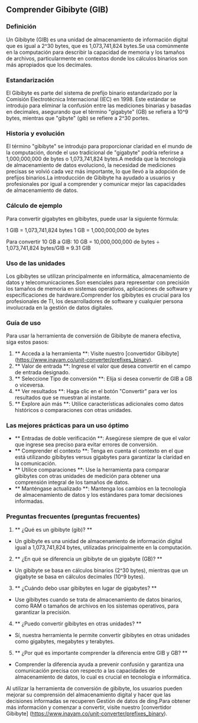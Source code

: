 ## Comprender Gibibyte (GIB)

### Definición
Un Gibibyte (GIB) es una unidad de almacenamiento de información digital que es igual a 2^30 bytes, que es 1,073,741,824 bytes.Se usa comúnmente en la computación para describir la capacidad de memoria y los tamaños de archivos, particularmente en contextos donde los cálculos binarios son más apropiados que los decimales.

### Estandarización
El Gibibyte es parte del sistema de prefijo binario estandarizado por la Comisión Electrotécnica Internacional (IEC) en 1998. Este estándar se introdujo para eliminar la confusión entre las mediciones binarias y basadas en decimales, asegurando que el término "gigabyte" (GB) se refiera a 10^9 bytes, mientras que "gibyte" (gib) se refiere a 2^30 portes.

### Historia y evolución
El término "gibibyte" se introdujo para proporcionar claridad en el mundo de la computación, donde el uso tradicional de "gigabyte" podría referirse a 1,000,000,000 de bytes o 1,073,741,824 bytes.A medida que la tecnología de almacenamiento de datos evolucionó, la necesidad de mediciones precisas se volvió cada vez más importante, lo que llevó a la adopción de prefijos binarios.La introducción de Gibibyte ha ayudado a usuarios y profesionales por igual a comprender y comunicar mejor las capacidades de almacenamiento de datos.

### Cálculo de ejemplo
Para convertir gigabytes en gibibytes, puede usar la siguiente fórmula:

1 GIB = 1,073,741,824 bytes
1 GB = 1,000,000,000 de bytes

Para convertir 10 GB a GIB:
10 GB = 10,000,000,000 de bytes ÷ 1,073,741,824 bytes/GIB ≈ 9.31 GIB

### Uso de las unidades
Los gibibytes se utilizan principalmente en informática, almacenamiento de datos y telecomunicaciones.Son esenciales para representar con precisión los tamaños de memoria en sistemas operativos, aplicaciones de software y especificaciones de hardware.Comprender los gibibytes es crucial para los profesionales de TI, los desarrolladores de software y cualquier persona involucrada en la gestión de datos digitales.

### Guía de uso
Para usar la herramienta de conversión de Gibibyte de manera efectiva, siga estos pasos:

1. ** Acceda a la herramienta **: Visite nuestro [convertidor Gibibyte] (https://www.inayam.co/unit-converter/prefixes_binary).
2. ** Valor de entrada **: Ingrese el valor que desea convertir en el campo de entrada designado.
3. ** Seleccione Tipo de conversión **: Elija si desea convertir de GIB a GB o viceversa.
4. ** Ver resultados **: Haga clic en el botón "Convertir" para ver los resultados que se muestran al instante.
5. ** Explore aún más **: Utilice características adicionales como datos históricos o comparaciones con otras unidades.

### Las mejores prácticas para un uso óptimo
- ** Entradas de doble verificación **: Asegúrese siempre de que el valor que ingrese sea preciso para evitar errores de conversión.
- ** Comprender el contexto **: Tenga en cuenta el contexto en el que está utilizando gibibytes versus gigabytes para garantizar la claridad en la comunicación.
- ** Utilice comparaciones **: Use la herramienta para comparar gibibytes con otras unidades de medición para obtener una comprensión integral de los tamaños de datos.
- ** Manténgase actualizado **: Mantenga los cambios en la tecnología de almacenamiento de datos y los estándares para tomar decisiones informadas.

### Preguntas frecuentes (preguntas frecuentes)

1. ** ¿Qué es un gibibyte (gib)? **
- Un gibibyte es una unidad de almacenamiento de información digital igual a 1,073,741,824 bytes, utilizadas principalmente en la computación.

2. ** ¿En qué se diferencia un gibibyte de un gigabyte (GB)? **
- Un gibibyte se basa en cálculos binarios (2^30 bytes), mientras que un gigabyte se basa en cálculos decimales (10^9 bytes).

3. ** ¿Cuándo debo usar gibibytes en lugar de gigabytes? **
- Use gibibytes cuando se trata de almacenamiento de datos binarios, como RAM o tamaños de archivos en los sistemas operativos, para garantizar la precisión.

4. ** ¿Puedo convertir gibibytes en otras unidades? **
- Sí, nuestra herramienta le permite convertir gibibytes en otras unidades como gigabytes, megabytes y terabytes.

5. ** ¿Por qué es importante comprender la diferencia entre GIB y GB? **
- Comprender la diferencia ayuda a prevenir confusión y garantiza una comunicación precisa con respecto a las capacidades de almacenamiento de datos, lo cual es crucial en tecnología e informática.

Al utilizar la herramienta de conversión de gibibyte, los usuarios pueden mejorar su comprensión del almacenamiento digital y hacer que las decisiones informadas se recuperen Gestión de datos de ding.Para obtener más información y comenzar a convertir, visite nuestro [convertidor Gibibyte] (https://www.inayam.co/unit-converter/prefixes_binary).